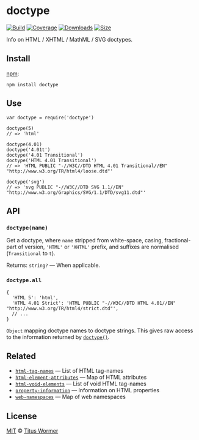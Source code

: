 doctype
=======

[![Build](https://img.shields.io/travis/wooorm/doctype.svg)](https://travis-ci.org/wooorm/doctype) [![Coverage](https://img.shields.io/codecov/c/github/wooorm/doctype.svg)](https://codecov.io/github/wooorm/doctype) [![Downloads](https://img.shields.io/npm/dm/doctype.svg)](https://www.npmjs.com/package/doctype) [![Size](https://img.shields.io/bundlephobia/minzip/doctype.svg)](https://bundlephobia.com/result?p=doctype)

Info on HTML / XHTML / MathML / SVG doctypes.

Install
-------

[npm](https://docs.npmjs.com/cli/install):

    npm install doctype

Use
---

    var doctype = require('doctype')

    doctype(5)
    // => 'html'

    doctype(4.01)
    doctype('4.01t')
    doctype('4.01 Transitional')
    doctype('HTML 4.01 Transitional')
    // => 'HTML PUBLIC "-//W3C//DTD HTML 4.01 Transitional//EN" "http://www.w3.org/TR/html4/loose.dtd"'

    doctype('svg')
    // => 'svg PUBLIC "-//W3C//DTD SVG 1.1//EN" "http://www.w3.org/Graphics/SVG/1.1/DTD/svg11.dtd"'

API
---

### `doctype(name)`

Get a doctype, where `name` stripped from white-space, casing, fractional-part of version, `'HTML'` or `'XHTML'` prefix, and suffixes are normalised (`Transitional` to `t`).

Returns: `string?` — When applicable.

### `doctype.all`

    {
      'HTML 5': 'html',
      'HTML 4.01 Strict': 'HTML PUBLIC "-//W3C//DTD HTML 4.01//EN" "http://www.w3.org/TR/html4/strict.dtd"',
      // ...
    }

`Object` mapping doctype names to doctype strings. This gives raw access to the information returned by [`doctype()`](#doctypename).

Related
-------

-   [`html-tag-names`](https://github.com/wooorm/html-tag-names) — List of HTML tag-names
-   [`html-element-attributes`](https://github.com/wooorm/html-element-attributes) — Map of HTML attributes
-   [`html-void-elements`](https://github.com/wooorm/html-void-elements) — List of void HTML tag-names
-   [`property-information`](https://github.com/wooorm/property-information) — Information on HTML properties
-   [`web-namespaces`](https://github.com/wooorm/web-namespaces) — Map of web namespaces

License
-------

[MIT](license) © [Titus Wormer](https://wooorm.com)
